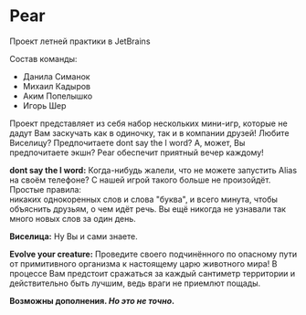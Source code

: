 # Pear
Проект летней практики в JetBrains

Состав команды:
 * Данила Симанок
 * Михаил Кадыров
 * Аким Попелышко
 * Игорь Шер
 
 Проект представляет из себя набор нескольких мини-игр, которые не дадут Вам заскучать как в одиночку, так и в компании друзей!
 Любите Виселицу? Предпочитаете dont say the l word? А, может, Вы предпочитаете экшн? Pear обеспечит приятный вечер каждому!
 
**dont say the l word:**
  Когда-нибудь жалели, что не можете запустить Alias на своём телефоне? С нашей игрой такого больше не произойдёт. Простые правила:     
  никаких однокоренных слов и слова "буква", и всего минута, чтобы объяснить друзьям, о чем идёт речь. Вы ещё никогда не узнавали 
  так много новых слов за один день.

**Виселица:**
  Ну Вы и сами знаете.
 
**Evolve your creature:**
  Проведите своего подчинённого по опасному пути от примитивного организма к настоящему царю животного мира! В процессе Вам
  предстоит сражаться за каждый сантиметр территории и действительно быть лучшим, ведь враги не приемлют пощады. 
  

**Возможны дополнения. _Но это не точно_.**
